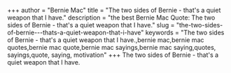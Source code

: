 +++
author = "Bernie Mac"
title = "The two sides of Bernie - that's a quiet weapon that I have."
description = "the best Bernie Mac Quote: The two sides of Bernie - that's a quiet weapon that I have."
slug = "the-two-sides-of-bernie---thats-a-quiet-weapon-that-i-have"
keywords = "The two sides of Bernie - that's a quiet weapon that I have.,bernie mac,bernie mac quotes,bernie mac quote,bernie mac sayings,bernie mac saying,quotes, sayings,quote, saying, motivation"
+++
The two sides of Bernie - that's a quiet weapon that I have.
